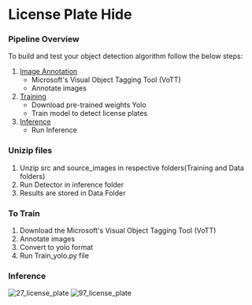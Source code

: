 # License Plate Hide

### Pipeline Overview

To build and test your object detection algorithm follow the below steps:

 1. [Image Annotation](/1_Image_Annotation/)
	 - Microsoft's Visual Object Tagging Tool (VoTT)
	 - Annotate images
 2. [Training](/2_Training/)
 	- Download pre-trained weights Yolo
 	- Train model to detect license plates
 3. [Inference](/3_Inference/)
 	- Run Inference 

### Unizip files

  1. Unzip src and source_images in respective folders(Training and Data folders)
  2. Run Detector in inference folder
  3. Results are stored in Data Folder


### To Train
  1. Download the Microsoft's Visual Object Tagging Tool (VoTT)
  2. Annotate images
  3. Convert to yolo format
  4. Run Train_yolo.py file

### Inference

![27_license_plate](https://user-images.githubusercontent.com/46603188/79003470-aecc0e80-7b20-11ea-998b-12c123d3540b.jpg)
![97_license_plate](https://user-images.githubusercontent.com/46603188/79003477-b25f9580-7b20-11ea-9762-85ee8489b80a.jpg)
